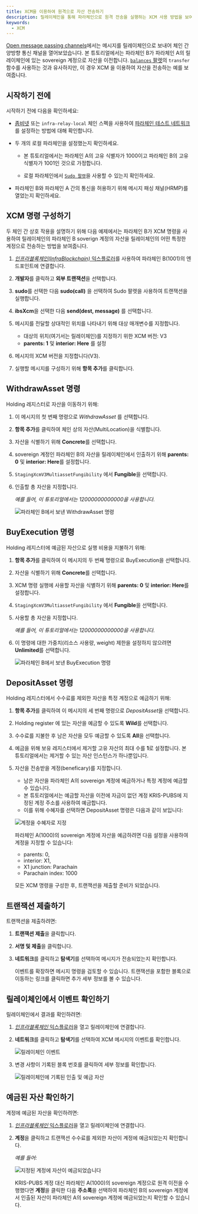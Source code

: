 ```yaml
---
title: XCM을 이용하여 원격으로 자산 전송하기
description: 릴레이체인을 통해 파라체인으로 원격 전송을 실행하는 XCM 사용 방법을 보여줍니다.
keywords:
  - XCM
---
```


[Open message passing channels](./open-message-passing-channels.md)에서는 메시지를 릴레이체인으로 보내어 체인 간 양방향 통신 채널을 열어보았습니다. 
본 튜토리얼에서는 파라체인 B가 파라체인 A의 릴레이체인에 있는 sovereign 계정으로 자산을 이전합니다. [`balances` 팔렛](https://github.com/InfraBlockchain/infrablockchain-substrate/tree/master/substrate/frame/balances)의 `transfer` 함수를 사용하는 것과 유사하지만, 이 경우 XCM 을 이용하여 자산을 전송하는 예를 보여줍니다.

## 시작하기 전에

시작하기 전에 다음을 확인하세요:

- [좀비넷](../test/simulate-parachains.md) 또는 `infra-relay-local` 체인 스펙을 사용하여 [파라체인 테스트 네트워크](./build-a-parachain.md)를 설정하는 방법에 대해 확인합니다.

- 두 개의 로컬 파라체인을 설정했는지 확인하세요.

  - 본 튜토리얼에서는 파라체인 A의 고유 식별자가 1000이고 파라체인 B의 고유 식별자가 1001인 것으로 가정합니다.

  - 로컬 파라체인에서 [`Sudo 팔렛`](https://github.com/InfraBlockchain/infrablockchain-substrate/tree/master/substrate/frame/sudo)을 사용할 수 있는지 확인하세요.

- 파라체인 B와 파라체인 A 간의 통신을 허용하기 위해 메시지 패싱 채널(HRMP)를 열었는지 확인하세요.

## XCM 명령 구성하기

두 체인 간 상호 작용을 설명하기 위해 다음 예제에서는 파라체인 B가 XCM 명령을 사용하여 릴레이체인의 파라체인 B soverign 계정의 자산을 릴레이체인의 어떤 특정한 계정으로 전송하는 방법을 보여줍니다.

1. [*인프라블록체인(InfraBlockchain)* 익스플로러](https://portal.infrablockspace.net)를 사용하여 파라체인 B(1001)의 엔드포인트에 연결합니다.

2. **개발자**를 클릭하고 **외부 트랜잭션**을 선택합니다.

3. **sudo**를 선택한 다음 **sudo(call)** 을 선택하여 Sudo 팔렛을 사용하여 트랜잭션을 실행합니다.

4. **ibsXcm**을 선택한 다음 **send(dest, message)** 를 선택합니다.

5. 메시지를 전달할 상대적인 위치를 나타내기 위해 대상 매개변수를 지정합니다.

   - 대상의 위치(여기서는 릴레이체인)를 지정하기 위한 XCM 버전: V3
   - **parents: 1** 및 **interior: Here** 를 설정

6. 메시지의 XCM 버전을 지정합니다(V3).

7. 실행할 메시지를 구성하기 위해 **항목 추가**를 클릭합니다.

## WithdrawAsset 명령

Holding 레지스터로 자산을 이동하기 위해:

1. 이 메시지의 첫 번째 명령으로 *WithdrawAsset* 를 선택합니다.

2. **항목 추가**를 클릭하여 체인 상의 자산(MultiLocation)을 식별합니다.

3. 자산을 식별하기 위해 **Concrete**를 선택합니다.

4. sovereign 계정인 파라체인 B의 자산을 릴레이체인에서 인출하기 위해 **parents: 0** 및 **interior: Here**를 설정합니다.

5. `StagingXcmV3MultiassetFungibility` 에서 **Fungible**을 선택합니다.

6. 인출할 총 자산을 지정합니다.

   *예를 들어, 이 튜토리얼에서는 12000000000000을 사용합니다.*
   
   ![파라체인 B에서 보낸 WithdrawAsset 명령](/media/images/docs/infrablockchain/tutorials/build/transfer-withdraw-asset-instruction-ui.png)

## BuyExecution 명령

Holding 레지스터에 예금된 자산으로 실행 비용을 지불하기 위해:

1. **항목 추가**를 클릭하여 이 메시지의 두 번째 명령으로 BuyExecution을 선택합니다.

2. 자산을 식별하기 위해 **Concrete**를 선택합니다.

3. XCM 명령 실행에 사용할 자산을 식별하기 위해 **parents: 0** 및 **interior: Here**를 설정합니다.

4. `StagingXcmV3MultiassetFungibility` 에서 **Fungible**을 선택합니다.

5. 사용할 총 자산을 지정합니다.
   
   *예를 들어, 이 튜토리얼에서는 12000000000000을 사용합니다.*

6. 이 명령에 대한 가중치(리소스 사용량, weight) 제한을 설정하지 않으려면 **Unlimited**를 선택합니다.
   
   ![파라체인 B에서 보낸 BuyExecution 명령](/media/images/docs/infrablockchain/tutorials/build/transfer-buy-execution-instruction-ui.png)

## DepositAsset 명령

Holding 레지스터에서 수수료를 제외한 자산을 특정 계정으로 예금하기 위해:

1. **항목 추가**를 클릭하여 이 메시지의 세 번째 명령으로 *DepositAsset*을 선택합니다.

2. Holding register 에 있는 자산을 예금할 수 있도록 **Wild**를 선택합니다.

3. 수수료를 지불한 후 남은 자산을 모두 예금할 수 있도록 **All**을 선택합니다.

4. 예금을 위해 보유 레지스터에서 제거할 고유 자산의 최대 수를 **1**로 설정합니다. 본 튜토리얼에서는 제거할 수 있는 자산 인스턴스가 하나뿐입니다.

1. 자산을 전송받을 계정(beneficary)를 지정합니다.

   - 남은 자산을 파라체인 A의 sovereign 계정에 예금하거나 특정 계정에 예금할 수 있습니다. 
   - 본 튜토리얼에서는 예금할 자산을 이전에 자금이 없던 계정 KRIS-PUBS에 지정된 계정 주소를 사용하여 예금합니다.
   - 이를 위해 수혜자를 선택하면 DepositAsset 명령은 다음과 같이 보입니다:

   ![계정을 수혜자로 지정](/media/images/docs/tutorials/parachains/transfer-deposit-asset-instruction-ui.png)
   
   파라체인 A(1000)의 sovereign 계정에 자산을 예금하려면 다음 설정을 사용하여 계정을 지정할 수 있습니다:
   
   - parents: 0, 
   - interior: X1, 
   - X1 junction: Parachain
   - Parachain index: 1000
  
   모든 XCM 명령을 구성한 후, 트랜잭션을 제출할 준비가 되었습니다.

## 트랜잭션 제출하기

트랜잭션을 제출하려면:

1. **트랜잭션 제출**을 클릭합니다.

1. **서명 및 제출**을 클릭합니다.

1. **네트워크**를 클릭하고 **탐색기**를 선택하여 메시지가 전송되었는지 확인합니다.
   
   이벤트를 확장하면 메시지 명령을 검토할 수 있습니다.
   트랜잭션을 포함한 블록으로 이동하는 링크를 클릭하면 추가 세부 정보를 볼 수 있습니다.

## 릴레이체인에서 이벤트 확인하기

릴레이체인에서 결과를 확인하려면:

1. [*인프라블록체인* 익스플로러](https://portal.infrablockspace.net)을 열고 릴레이체인에 연결합니다.

2. **네트워크**를 클릭하고 **탐색기**를 선택하여 XCM 메시지의 이벤트를 확인합니다.
   
   ![릴레이체인 이벤트](/media/images/docs/infrablockchain/tutorials/build/relay-chain-event-summary.png)

3. 변경 사항이 기록된 블록 번호를 클릭하여 세부 정보를 확인합니다.
   
   ![릴레이체인에 기록된 인출 및 예금 자산](/media/images/docs/infrablockchain/tutorials/build/relay-chain-block.png)

## 예금된 자산 확인하기

계정에 예금된 자산을 확인하려면:

1. [*인프라블록체인* 익스플로러](https://portal.infrablockspace.net)을 열고 릴레이체인에 연결합니다.

2. **계정**을 클릭하고 트랜잭션 수수료를 제외한 자산이 계정에 예금되었는지 확인합니다.
   
   *예를 들어:*

   ![지정된 계정에 자산이 예금되었습니다](/media/images/docs/infrablockchain/tutorials/build/transfer-account-funded.png)

   KRIS-PUBS 계정 대신 파라체인 A(1000)의 sovereign 계정으로 원격 이전을 수행했다면 **계정**을 클릭한 다음 **주소록**을 선택하여 파라체인 B의 sovereign 계정에서 인출된 자산이 파라체인 A의 sovereign 계정에 예금되었는지 확인할 수 있습니다.